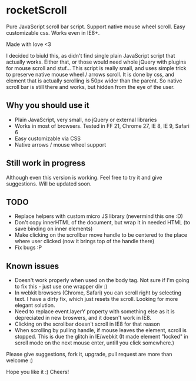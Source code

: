 rocketScroll
============

Pure JavaScript scroll bar script. Support native mouse wheel scroll. Easy customizable css. Works even in IE8+.

Made with love <3

I decided to biuld this, as didn't find single plain JavaScript script that actually works. Either that, or those would need whole jQuery with plugins for mouse scroll and stuf... This script is really small, and uses simple trick to preserve native mouse wheel / arrows scroll. It is done by css, and element that is actually scrolling is 50px wider than the parent. So native scroll bar is still there and works, but hidden from the eye of the user.

## Why you should use it

* Plain JavaScript, very small, no jQuery or external libraries
* Works in most of browsers. Tested in FF 21, Chrome 27, IE 8, IE 9, Safari 6
* Easy customizable via CSS
* Native arrows / mouse wheel support


## Still work in progress

Although even this version is working. Feel free to try it and give suggestions. Will be updated soon.


## TODO

* Replace helpers with custom micro JS library (nevermind this one :D)
* Don't copy innerHTML of the document, but wrap it in needed HTML (to save binding on inner elements)
* Make clicking on the scrollbar move handle to be centered to the place where user clicked (now it brings top of the handle there)
* Fix bugs :P


## Known issues

* Doesn't work properly when used on the body tag. Not sure if I'm going to fix this - just use one wrapper div :)
* In webkit browsers (Chrome, Safari) you can scroll right by selecting text. I have a dirty fix, which just resets the scroll. Looking for more elegant solution.
* Need to replace event.layerY property with something else as it is depreciated in new broswers, and it doesn't work in IE8.
* Clicking on the scrollbar doesn't scroll in IE8 for that reason
* When scrolling by pulling handle, if mouse leaves the element, scroll is stopped. This is due the glitch in IE/webkit (It made element "locked" in scroll mode on the next mouse enter, untill you click somewhere.)

Please give suggestions, fork it, upgrade, pull request are more than welcome :)

Hope you like it :)
Cheers!